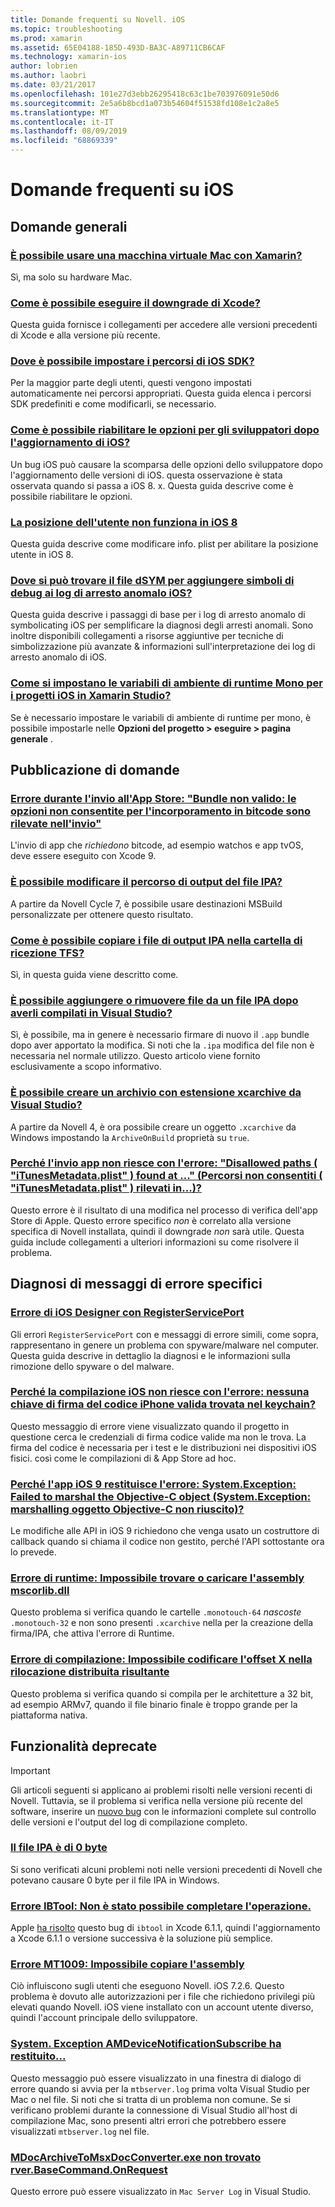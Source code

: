 ```yaml
---
title: Domande frequenti su Novell. iOS
ms.topic: troubleshooting
ms.prod: xamarin
ms.assetid: 65E04188-185D-493D-BA3C-A89711CB6CAF
ms.technology: xamarin-ios
author: lobrien
ms.author: laobri
ms.date: 03/21/2017
ms.openlocfilehash: 101e27d3ebb26295418c63c1be703976091e50d6
ms.sourcegitcommit: 2e5a6b8bcd1a073b54604f51538fd108e1c2a8e5
ms.translationtype: MT
ms.contentlocale: it-IT
ms.lasthandoff: 08/09/2019
ms.locfileid: "68869339"
---
```

# <a name="ios-frequently-asked-questions"></a>Domande frequenti su iOS

## <a name="general-questions"></a>Domande generali

### <a name="can-i-use-a-mac-vm-with-xamarinmac-vmmd"></a>[È possibile usare una macchina virtuale Mac con Xamarin?](mac-vm.md)
Sì, ma solo su hardware Mac.

### <a name="how-can-i-downgrade-xcodedowngrade-xcodemd"></a>[Come è possibile eseguire il downgrade di Xcode?](downgrade-xcode.md)
Questa guida fornisce i collegamenti per accedere alle versioni precedenti di Xcode e alla versione più recente.

### <a name="where-can-i-set-my-ios-sdk-locationsios-sdkmd"></a>[Dove è possibile impostare i percorsi di iOS SDK?](ios-sdk.md)
Per la maggior parte degli utenti, questi vengono impostati automaticamente nei percorsi appropriati. Questa guida elenca i percorsi SDK predefiniti e come modificarli, se necessario.

### <a name="how-can-i-reenable-developer-options-after-updating-iosupdate-developer-optionsmd"></a>[Come è possibile riabilitare le opzioni per gli sviluppatori dopo l'aggiornamento di iOS?](update-developer-options.md)
Un bug iOS può causare la scomparsa delle opzioni dello sviluppatore dopo l'aggiornamento delle versioni di iOS. questa osservazione è stata osservata quando si passa a iOS 8. x. Questa guida descrive come è possibile riabilitare le opzioni.

### <a name="user-location-not-working-in-ios-8ios8-user-locationmd"></a>[La posizione dell'utente non funziona in iOS 8](ios8-user-location.md)
Questa guida descrive come modificare info. plist per abilitare la posizione utente in iOS 8.

### <a name="where-can-i-find-the-dsym-file-to-symbolicate-ios-crash-logssymbolicate-ios-crashmd"></a>[Dove si può trovare il file dSYM per aggiungere simboli di debug ai log di arresto anomalo iOS?](symbolicate-ios-crash.md)
Questa guida descrive i passaggi di base per i log di arresto anomalo di symbolicating iOS per semplificare la diagnosi degli arresti anomali. Sono inoltre disponibili collegamenti a risorse aggiuntive per tecniche di simbolizzazione più avanzate & informazioni sull'interpretazione dei log di arresto anomalo di iOS.


### <a name="how-do-i-set-mono-runtime-environment-variables-for-ios-projects-in-xamarin-studioxs-mono-runtimemd"></a>[Come si impostano le variabili di ambiente di runtime Mono per i progetti iOS in Xamarin Studio?](xs-mono-runtime.md)
Se è necessario impostare le variabili di ambiente di runtime per mono, è possibile impostarle nelle **Opzioni del progetto > eseguire > pagina generale** .

## <a name="publishing-questions"></a>Pubblicazione di domande

### <a name="error-when-submitting-to-app-store-invalid-bundle---options-not-allowed-to-be-embedded-in-bitcode-are-detected-in-the-submissioninvalid-bundle-bitcodemd"></a>[Errore durante l'invio all'App Store: "Bundle non valido: le opzioni non consentite per l'incorporamento in bitcode sono rilevate nell'invio"](invalid-bundle-bitcode.md)

L'invio di app che _richiedono_ bitcode, ad esempio watchos e app tvOS, deve essere eseguito con Xcode 9.

### <a name="can-i-change-the-output-path-of-the-ipa-fileipa-output-pathmd"></a>[È possibile modificare il percorso di output del file IPA?](ipa-output-path.md)
A partire da Novell Cycle 7, è possibile usare destinazioni MSBuild personalizzate per ottenere questo risultato.

### <a name="how-can-i-copy-ipa-output-files-to-the-tfs-drop-folderipa-tfsmd"></a>[Come è possibile copiare i file di output IPA nella cartella di ricezione TFS?](ipa-tfs.md)
Sì, in questa guida viene descritto come.

### <a name="can-i-add-files-to-or-remove-files-from-an-ipa-file-after-building-it-in-visual-studiomodify-ipamd"></a>[È possibile aggiungere o rimuovere file da un file IPA dopo averli compilati in Visual Studio?](modify-ipa.md)
Sì, è possibile, ma in genere è necessario firmare di nuovo il `.app` bundle dopo aver apportato la modifica. Si noti che la `.ipa` modifica del file non è necessaria nel normale utilizzo. Questo articolo viene fornito esclusivamente a scopo informativo.

### <a name="is-it-possible-to-create-a-xcarchive-archive-from-visual-studiocreate-xcarchivemd"></a>[È possibile creare un archivio con estensione xcarchive da Visual Studio?](create-xcarchive.md)
A partire da Novell 4, è ora possibile creare un oggetto `.xcarchive` da Windows impostando la `ArchiveOnBuild` proprietà su `true`.

### <a name="why-does-my-app-submission-fail-with-disallowed-paths--itunesmetadataplist--found-at--itunesmetadata-disallowed-pathsmd"></a>[Perché l'invio app non riesce con l'errore: "Disallowed paths ( "iTunesMetadata.plist" ) found at ..." (Percorsi non consentiti ( "iTunesMetadata.plist" ) rilevati in...)?](itunesmetadata-disallowed-paths.md)
Questo errore è il risultato di una modifica nel processo di verifica dell'app Store di Apple. Questo errore specifico _non_ è correlato alla versione specifica di Novell installata, quindi il downgrade _non_ sarà utile. Questa guida include collegamenti a ulteriori informazioni su come risolvere il problema.


## <a name="diagnosing-specific-error-messages"></a>Diagnosi di messaggi di errore specifici

### <a name="ios-designer-error-with-registerserviceporterror-registerserviceportmd"></a>[Errore di iOS Designer con RegisterServicePort](error-registerserviceport.md)
Gli errori `RegisterServicePort` con e messaggi di errore simili, come sopra, rappresentano in genere un problema con spyware/malware nel computer. Questa guida descrive in dettaglio la diagnosi e le informazioni sulla rimozione dello spyware o del malware.

### <a name="why-does-my-ios-build-fail-with-no-valid-iphone-code-signing-keys-found-in-keychainno-codesigning-keysmd"></a>[Perché la compilazione iOS non riesce con l'errore: nessuna chiave di firma del codice iPhone valida trovata nel keychain?](no-codesigning-keys.md)
Questo messaggio di errore viene visualizzato quando il progetto in questione cerca le credenziali di firma codice valide ma non le trova. La firma del codice è necessaria per i test e le distribuzioni nei dispositivi iOS fisici. così come le compilazioni di & App Store ad hoc.

### <a name="why-does-my-ios-9-app-fail-with-systemexception-failed-to-marshal-the-objective-c-objectexception-marshal-obj-cmd"></a>[Perché l'app iOS 9 restituisce l'errore: System.Exception: Failed to marshal the Objective-C object (System.Exception: marshalling oggetto Objective-C non riuscito)?](exception-marshal-obj-c.md)
Le modifiche alle API in iOS 9 richiedono che venga usato un costruttore di callback quando si chiama il codice non gestito, perché l'API sottostante ora lo prevede.

### <a name="runtime-error-the-assembly-mscorlibdll-was-not-found-or-could-not-be-loadederror-mscorlib-not-foundmd"></a>[Errore di runtime: Impossibile trovare o caricare l'assembly mscorlib.dll](error-mscorlib-not-found.md)
Questo problema si verifica quando le cartelle `.monotouch-64` *nascoste* `.monotouch-32` e non sono presenti `.xcarchive` nella per la creazione della firma/IPA, che attiva l'errore di Runtime.

### <a name="compile-error-can-not-encode-offset-x-in-resulting-scattered-relocationerror-encode-offset-scattered-relocationmd"></a>[Errore di compilazione: Impossibile codificare l'offset X nella rilocazione distribuita risultante](error-encode-offset-scattered-relocation.md)
Questo problema si verifica quando si compila per le architetture a 32 bit, ad esempio ARMv7, quando il file binario finale è troppo grande per la piattaforma nativa.

## <a name="deprecated"></a>Funzionalità deprecate

> [!IMPORTANT]
> Gli articoli seguenti si applicano ai problemi risolti nelle versioni recenti di Novell. Tuttavia, se il problema si verifica nella versione più recente del software, inserire un [nuovo bug](~/cross-platform/troubleshooting/questions/howto-file-bug.md) con le informazioni complete sul controllo delle versioni e l'output del log di compilazione completo.



### <a name="ipa-file-is-0-bytesipa-zero-bytesmd"></a>[Il file IPA è di 0 byte](ipa-zero-bytes.md)
Si sono verificati alcuni problemi noti nelle versioni precedenti di Novell che potevano causare 0 byte per il file IPA in Windows.

### <a name="ibtool-error-the-operation-couldnt-be-completederror-ibtoolmd"></a>[Errore IBTool: Non è stato possibile completare l'operazione.](error-ibtool.md)
Apple [ha risolto](https://developer.apple.com/library/ios/releasenotes/DeveloperTools/RN-Xcode/Chapters/xc6_release_notes.html) questo bug di `ibtool` in Xcode 6.1.1, quindi l'aggiornamento a Xcode 6.1.1 o versione successiva è la soluzione più semplice.

### <a name="error-mt1009-could-not-copy-the-assemblyerror-mt1009md"></a>[Errore MT1009: Impossibile copiare l'assembly](error-mt1009.md)
Ciò influiscono sugli utenti che eseguono Novell. iOS 7.2.6. Questo problema è dovuto alle autorizzazioni per i file che richiedono privilegi più elevati quando Novell. iOS viene installato con un account utente diverso, quindi l'account principale dello sviluppatore.

### <a name="systemexception-amdevicenotificationsubscribe-returned-exception-amddevicenotificationsubscribemd"></a>[System. Exception AMDeviceNotificationSubscribe ha restituito...](exception-amddevicenotificationsubscribe.md)
Questo messaggio può essere visualizzato in una finestra di dialogo di errore quando si avvia per la `mtbserver.log` prima volta Visual Studio per Mac o nel file. Si noti che si tratta di un problema non comune. Se si verificano problemi durante la connessione di Visual Studio all'host di compilazione Mac, sono presenti altri errori che potrebbero essere visualizzati `mtbserver.log` nel file.

### <a name="mdocarchivetomsxdocconverterexe-not-found-rverbasecommandonrequestmdocarchivetomsxdocconverter-not-foundmd"></a>[MDocArchiveToMsxDocConverter.exe non trovato rver.BaseCommand.OnRequest](mdocarchivetomsxdocconverter-not-found.md)
Questo errore può essere visualizzato in `Mac Server Log` in Visual Studio.
